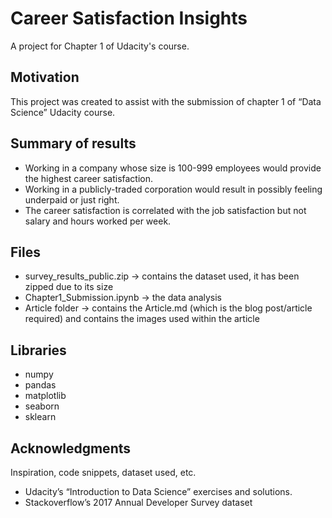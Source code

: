 # Career Satisfaction Insights

A project for Chapter 1 of Udacity's course.


## Motivation

This project was created to assist with the submission of chapter 1 of “Data Science” Udacity course.


## Summary of results

* Working in a company whose size is 100-999 employees would provide the highest career satisfaction.
* Working in a publicly-traded corporation would result in possibly feeling underpaid or just right.
* The career satisfaction is correlated with the job satisfaction but not salary and hours worked per week.


## Files

* survey_results_public.zip -> contains the dataset used, it has been zipped due to its size
* Chapter1_Submission.ipynb -> the data analysis
* Article folder -> contains the Article.md (which is the blog post/article required) and contains the images used within the article


## Libraries

* numpy
* pandas
* matplotlib
* seaborn
* sklearn


## Acknowledgments

Inspiration, code snippets, dataset used, etc.

* Udacity’s “Introduction to Data Science” exercises and solutions. 
* Stackoverflow’s 2017 Annual Developer Survey dataset
